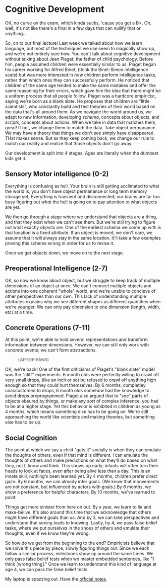 # Cognitive Development

OK, no curve on the exam, which kinda sucks, 'cause you got a B+. Oh, well, it's not like there's a final in a few days that can nullify that or anything...

So, on to our final lecture! Last week we talked about how we learn language, but most of the techniques we use seem to magically show up, and we're not entirely sure how. You can't talk about cognitive development without talking about Jean Piaget, the father of child psychology. Before him, people assumed children were essentially similar to us. Piaget began his career working for Alfred Binet, (think the Binet-Simon intelligence scale) but was more interested in *how* children perform intelligence tasks, rather than which ones they can successfully perform. He noticed that children of the same age tended to make the same mistakes and offer the same reasoning for their errors, which gave him the idea that there might be a uniform process that all people follow. Piaget was a hardcore empiricist, saying we're born as a blank slate. He proposes that children are "little scientists", who constantly build and test theories of their world based on the data that's all around them. As we navigate the world around us, we adapt to new information, developing *schema*, concepts about objects, and *scripts*, concepts about actions. When we take in data that matches them, great! If not, we change them to match the data. Take object permanance. We may have a theory that things we don't see simply have disappeared. THat makes sense. But as they keep coming back, we change our rule to match our reality and realize that those objects don't go away.

Our development is split into 4 stages. Ages are literally when the dumbest kids get it.

## Sensory Motor intelligence (0-2)

Everything is confusing as hell. Your brain is still getting acclimated to what the world is, you don't have object permanance or long term memory storage yet, Everything is transient and disconnected; our brains are far too busy figuring out *what* the hell is going on to pay attention to what objects are yet.

We then go through a stage where we understand that objects are a thing, and that they exist when we can't see them. But we're still trying to figure out what exactly objects are. One of the earliest schema we come up with is that location is a fixed attribute. If an object is moved, we don't care, we assume that it will always stay in the same location. It'll take a few examples proving this schema wrong in order for us to revise it.

Once we get objects down, we move on to the next stage.

## Preoperational Intelligence (2-7)

OK, so now we know about object, but we struggle to keep track of multiple dimensions of an object at once. We can't connect multiple objects and actions into one coherent "whole" world, and we're unable to concieve of other perspectives than our own. This lack of understanding multiple attributes explains why we see different shapes as different quantities when we're younger. We can only pay dimension to one dimension (length, width, etc) at a time.

## Concrete Operations (7-11)

At this point, we're able to hold several representations and transform information between dimensions. However, we can still only work with concrete events; we can't form abstractions.

> ~~LAPTOP PANIC~~

OK, we're back! One of the first criticisms of Piaget's "blank slate" model was the "cliff" experiments. 6 month olds were perfectly willing to crawl off very small drops, (like an inch or so) bu refused to crawl off anything high enough so that they could hurt themselves. By 6 months, completley unaccustomed to drops, 6 month olds somehow had the knowledge to avoid drops preprogrammed. Piaget also argued that to "see" parts of objects obsured by things, or make any sort of complex inference, you had to be at a higher stage. Yet this behavior is exhibited in children as young as 4 months, which means something else has to be going on. We're still approaching the world like scientists and making theories, but something else has to be up.

## Social Cognition

The point at which we say a child "gets it" socially is when they can emulate the thoughts of others, even if that mind is different. I can emulate the thoughts of others and make predictions on what they'll do based on what they, not I, know and think. This shows up early; infants will often turn their heads to look at faces, even after being alive less than a day. This is an innate skill, nothing's been learned yet. By 4 months, children prefer direct gaze. By 6 months, we can already infer goals. (We know that monvements are not constant, but influenced by actors with goals.) By 6 months, we show a preference for helpful characters. By 10 months, we've learned to point.

Things get more sinister from here on out. By a year, we learn to lie and make-belive. It's also around this time that we acknowledge that others might have different goals than us. And by 3, we can take perspectives and understand that seeing leads to knowing. Lastly, by 4, we pass false belief tasks, where we put ourselves in the shoes of others and emulate their thoughts, even if we know they're wrong.

So how do we get from the beginning to the end? Empiricists believe that we solve this piece by piece, slowly figuring things out. Since we each follow a similar process, milestones show up around the same times. We only pass false belief tests when we master embedded sentences, like "I think [wrong thing]." Once we learn to understand this kind of language at age 4, we can pass the false belief tests.

My laptop is spazzing out. Have the [official notes](../PDFs/cognitivedevelopment.pdf).
